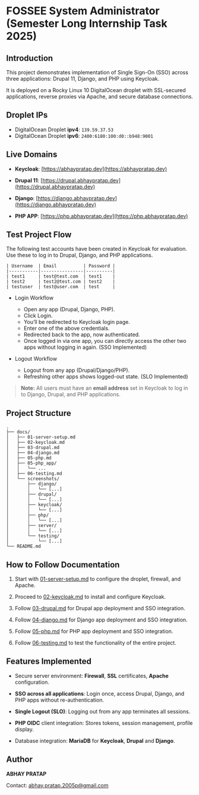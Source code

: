 # FOSSEE System Administrator (Semester Long Internship Task 2025)

## Introduction

This project demonstrates implementation of Single Sign-On (SSO) across three applications: Drupal 11, Django, and PHP using Keycloak.

It is deployed on a Rocky Linux 10 DigitalOcean droplet with SSL-secured applications, reverse proxies via Apache, and secure database connections.

## Droplet IPs

- DigitalOcean Droplet **ipv4**: `139.59.37.53`
- DigitalOcean Droplet **ipv6**: `2400:6180:100:d0::b948:9001`

## Live Domains

- **Keycloak**: [https://abhaypratap.dev](https://abhaypratap.dev)

- **Drupal 11**: [https://drupal.abhaypratap.dev](https://drupal.abhaypratap.dev)

- **Django**: [https://django.abhaypratap.dev](https://django.abhaypratap.dev)

- **PHP APP**: [https://php.abhaypratap.dev](https://php.abhaypratap.dev)

## Test Project Flow

The following test accounts have been created in Keycloak for evaluation. Use these to log in to Drupal, Django, and PHP applications.

```
| Username  | Email          | Password |
|-----------|----------------|----------|
| test1     | test@test.com  | test1    |
| test2     | test2@test.com | test2    |
| testuser  | test@user.com  | test     |
```

- Login Workflow

  - Open any app (Drupal, Django, PHP).
  - Click Login.
  - You’ll be redirected to Keycloak login page.
  - Enter one of the above credentials.
  - Redirected back to the app, now authenticated.
  - Once logged in via one app, you can directly access the other two apps without logging in again. (SSO Implemented)

- Logout Workflow
  - Logout from any app (Drupal/Django/PHP).
  - Refreshing other apps shows logged-out state. (SLO Implemented)

> **Note:** All users must have an **email address** set in Keycloak to log in to Django, Drupal, and PHP applications.

## Project Structure

```
.
├── docs/
│   ├── 01-server-setup.md
│   ├── 02-keycloak.md
│   ├── 03-drupal.md
│   ├── 04-django.md
│   ├── 05-php.md
│   ├── 05-php_app/
│   │   └── ...
│   ├── 06-testing.md
│   └── screenshots/
│       ├── django/
│       │   └── [...]
│       ├── drupal/
│       │   └── [...]
│       ├── keycloak/
│       │   └── [...]
│       ├── php/
│       │   └── [...]
│       ├── server/
│       │   └── [...]
│       └── testing/
│           └── [...]
└── README.md
```

## How to Follow Documentation

1. Start with [01-server-setup.md](/docs/01-server-setup.md) to configure the droplet, firewall, and Apache.

2. Proceed to [02-keycloak.md](/docs/02-keycloak.md) to install and configure Keycloak.

3. Follow [03-drupal.md](/docs/03-drupal.md) for Drupal app deployment and SSO integration.

4. Follow [04-django.md](/docs/04-django.md) for Django app deployment and SSO integration.

5. Follow [05-php.md](/docs/05-php.md) for PHP app deployment and SSO integration.

6. Follow [06-testing.md](/docs/06-testing.md) to test the functionality of the entire project.

## Features Implemented

- Secure server environment: **Firewall**, **SSL** certificates, **Apache** configuration.

- **SSO across all applications**: Login once, access Drupal, Django, and PHP apps without re-authentication.

- **Single Logout (SLO)**: Logging out from any app terminates all sessions.

- **PHP OIDC** client integration: Stores tokens, session management, profile display.

- Database integration: **MariaDB** for **Keycloak**, **Drupal** and **Django**.

## Author

**ABHAY PRATAP**

Contact: [abhay.pratap.2005p@gmail.com](mailto:abhay.pratap.2005p@gmail.com)
